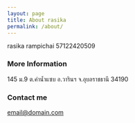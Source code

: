```yaml
---
layout: page
title: About rasika
permalink: /about/
---
```


rasika  rampichai
57122420509 

### More Information

145 ม.9 ต.คำน้ำแซบ อ.วารินฯ จ.อุบลราชธานี 34190

### Contact me

[email@domain.com](mailto:email@domain.com)
